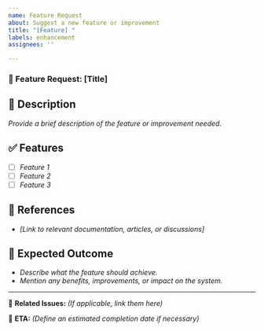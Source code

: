 ```yaml
---
name: Feature Request
about: Suggest a new feature or improvement
title: "[Feature] "
labels: enhancement
assignees: ''

---
```


### 📌 Feature Request: [Title]

## 📝 Description
_Provide a brief description of the feature or improvement needed._

## ✅ Features

- [ ] _Feature 1_
- [ ] _Feature 2_
- [ ] _Feature 3_

## 📎 References
- _[Link to relevant documentation, articles, or discussions]_

## 🚀 Expected Outcome
- _Describe what the feature should achieve._
- _Mention any benefits, improvements, or impact on the system._

---
🔗 **Related Issues:** _(If applicable, link them here)_

📅 **ETA:** _(Define an estimated completion date if necessary)_
